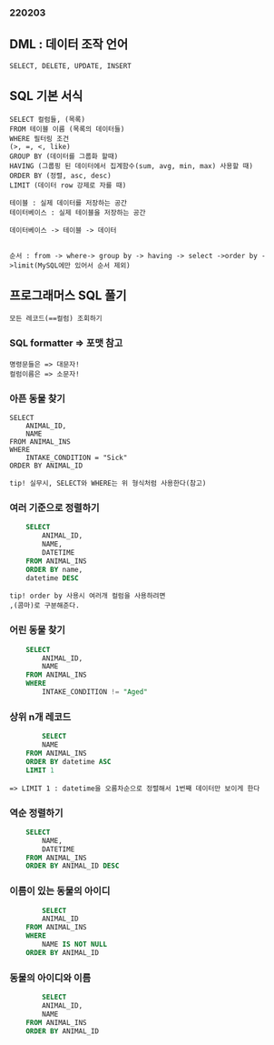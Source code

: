 ### 220203

## DML : 데이터 조작 언어
    SELECT, DELETE, UPDATE, INSERT

## SQL 기본 서식
    SELECT 컬럼들, (목록)
    FROM 테이블 이름 (목록의 데이터들)
    WHERE 필터링 조건
    (>, =, <, like)
    GROUP BY (데이터를 그룹화 할때)
    HAVING (그룹핑 된 데이터에서 집계함수(sum, avg, min, max) 사용할 때)
    ORDER BY (정렬, asc, desc)
    LIMIT (데이터 row 강제로 자를 때)

    테이블 : 실제 데이터를 저장하는 공간
    테이터베이스 : 실제 테이블을 저장하는 공간

    데이터베이스 -> 테이블 -> 데이터


    순서 : from -> where-> group by -> having -> select ->order by ->limit(MySQL에만 있어서 순서 제외)



## 프로그래머스 SQL 풀기
    모든 레코드(==컬럼) 조회하기

### SQL formatter => 포맷 참고
    명령문들은 => 대문자!
    컬럼이름은 => 소문자!
### 아픈 동물 찾기 
    SELECT
        ANIMAL_ID,
        NAME
    FROM ANIMAL_INS
    WHERE 
        INTAKE_CONDITION = "Sick"
    ORDER BY ANIMAL_ID

    tip! 실무시, SELECT와 WHERE는 위 형식처럼 사용한다(참고)

### 여러 기준으로 정렬하기 
```sql 
    SELECT
        ANIMAL_ID,
        NAME,
        DATETIME
    FROM ANIMAL_INS
    ORDER BY name,
    datetime DESC
```
    tip! order by 사용시 여러개 컬럼을 사용하려면 
    ,(콤마)로 구분해준다.

### 어린 동물 찾기
```sql
    SELECT
        ANIMAL_ID,
        NAME
    FROM ANIMAL_INS
    WHERE 
        INTAKE_CONDITION != "Aged"
```

### 상위 n개 레코드
```sql   
        SELECT
        NAME
    FROM ANIMAL_INS
    ORDER BY datetime ASC
    LIMIT 1
```
    => LIMIT 1 : datetime을 오름차순으로 정렬해서 1번째 데이터만 보이게 한다
        

### 역순 정렬하기
```sql
    SELECT
        NAME,
        DATETIME
    FROM ANIMAL_INS
    ORDER BY ANIMAL_ID DESC
```

### 이름이 있는 동물의 아이디
```sql 
        SELECT
        ANIMAL_ID
    FROM ANIMAL_INS
    WHERE 
        NAME IS NOT NULL
    ORDER BY ANIMAL_ID
```

### 동물의 아이디와 이름
```sql
        SELECT
        ANIMAL_ID,
        NAME
    FROM ANIMAL_INS
    ORDER BY ANIMAL_ID
```